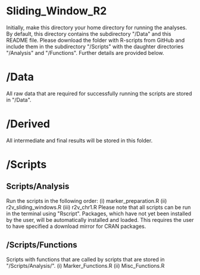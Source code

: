 # Sliding_Window_R2

Initially, make this directory your home directory for running the analyses.
By default, this directory contains the subdirectory "/Data" and this 
README file. Please download the folder with R-scripts from GitHub and include 
them in the subdirectory "/Scripts" with the daughter directories "/Analysis"
and "/Functions". Further details are provided below.


# /Data
All raw data that are required for successfully running the scripts are stored
in "/Data".

# /Derived
All intermediate and final results will be stored in this folder.

# /Scripts
## Scripts/Analysis
Run the scripts in the following order:
(i) marker_preparation.R
(ii) r2v_sliding_windows.R
(iii) r2v_chr1.R
Please note that all scripts can be run in the terminal using "Rscript". 
Packages, which have not yet been installed by the user, will be automatically
installed and loaded. This requires the user to have specified a download 
mirror for CRAN packages.

## /Scripts/Functions
Scripts with functions that are called by scripts that are stored in 
"/Scripts/Analysis/".
(i) Marker_Functions.R
(ii) Misc_Functions.R
